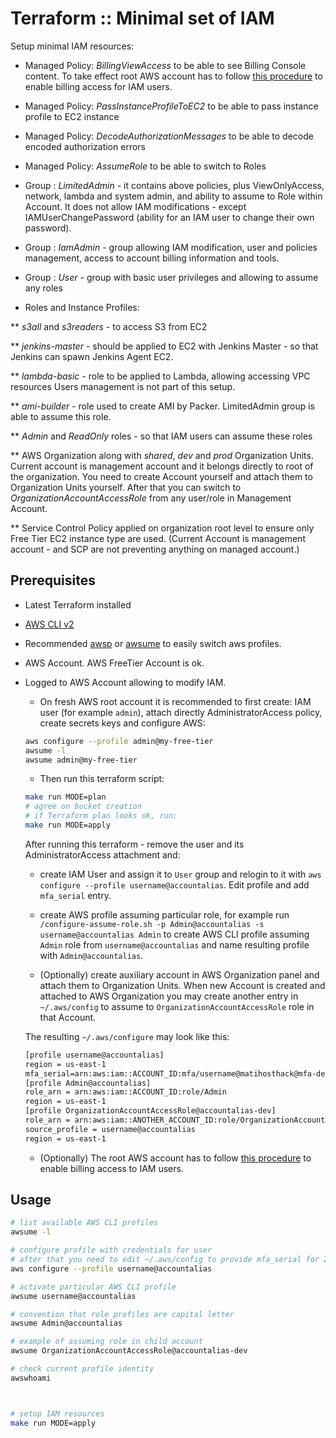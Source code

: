 # Terraform :: Minimal set of IAM

Setup minimal IAM resources:

* Managed Policy: _BillingViewAccess_ to be able to see Billing Console content. To take effect root AWS account has to follow [this procedure](https://docs.aws.amazon.com/IAM/latest/UserGuide/tutorial_billing.html?icmpid=docs_iam_console#tutorial-billing-step1) to enable billing access for IAM users.

* Managed Policy: _PassInstanceProfileToEC2_ to be able to pass instance profile to EC2 instance

* Managed Policy: _DecodeAuthorizationMessages_ to be able to decode encoded authorization errors

* Managed Policy: _AssumeRole_ to be able to switch to Roles

* Group : _LimitedAdmin_ - it contains above policies, plus ViewOnlyAccess, network, lambda and system admin, and ability to assume to Role within Account.
  It does not allow IAM modifications - except IAMUserChangePassword (ability for an IAM user to change their own password).

* Group : _IamAdmin_ - group allowing IAM modification, user and policies management, access to account billing information and tools.

* Group : _User_ - group with basic user privileges and allowing to assume any roles

* Roles and Instance Profiles:

** _s3all_ and _s3readers_ - to access S3 from EC2

**  _jenkins-master_ - should be applied to EC2 with Jenkins Master - so that Jenkins can spawn Jenkins Agent EC2.

** _lambda-basic_ - role to be applied to Lambda, allowing accessing VPC resources
Users management is not part of this setup.

** _ami-builder_ - role used to create AMI by Packer. LimitedAdmin group is able to assume this role.

** _Admin_ and _ReadOnly_ roles - so that IAM users can assume these roles

** AWS Organization along with _shared_, _dev_ and _prod_ Organization Units. Current account is management account and it belongs directly to root of the organization. You need to create Account yourself and attach them to Organization Units yourself.
After that you can switch to _OrganizationAccountAccessRole_ from any user/role in Management Account.

** Service Control Policy applied on organization root level to ensure only Free Tier EC2 instance type are used.
(Current Account is management account - and SCP are not preventing anything on managed account.)

## Prerequisites

* Latest Terraform installed
* [AWS CLI v2](https://github.com/aws/aws-cli/tree/v2)
* Recommended [awsp](https://github.com/antonbabenko/awsp) or [awsume](https://awsu.me/) to easily switch aws profiles.

* AWS Account. AWS FreeTier Account is ok.

* Logged to AWS Account allowing to modify IAM.

  * On fresh AWS root account it is recommended to first create: IAM user (for example `admin`), attach directly AdministratorAccess policy, create secrets keys and configure AWS:

  ```bash
  aws configure --profile admin@my-free-tier
  awsume -l
  awsume admin@my-free-tier
  ```

  * Then run this terraform script:

  ```bash
  make run MODE=plan
  # agree on bucket creation
  # if Terraform plan looks ok, run:
  make run MODE=apply
  ```

  After running this terraform - remove the user and its AdministratorAccess attachment and:

  * create IAM User and assign it to `User` group and relogin to it with `aws configure --profile username@accountalias`.
  Edit profile and add `mfa_serial` entry.
  * create AWS profile assuming particular role, for example run `/configure-assume-role.sh -p Admin@accountalias -s username@accountalias Admin` to
  create AWS CLI profile assuming `Admin` role from `username@accountalias` and name resulting profile with `Admin@accountalias`.

  * (Optionally) create auxiliary account in AWS Organization panel and attach them to Organization Units. When new Account is created and attached to AWS Organization you may create another entry in `~/.aws/config` to assume to `OrganizationAccountAccessRole` role in that Account.

  The resulting `~/.aws/configure` may look like this:

  ```txt
  [profile username@accountalias]
  region = us-east-1
  mfa_serial=arn:aws:iam::ACCOUNT_ID:mfa/username@matihosthack@mfa-device-name
  [profile Admin@accountalias]
  role_arn = arn:aws:iam::ACCOUNT_ID:role/Admin
  region = us-east-1
  [profile OrganizationAccountAccessRole@accountalias-dev]
  role_arn = arn:aws:iam::ANOTHER_ACCOUNT_ID:role/OrganizationAccountAccessRole
  source_profile = username@accountalias
  region = us-east-1
  ```

  * (Optionally) The root AWS account has to follow [this procedure](https://docs.aws.amazon.com/IAM/latest/UserGuide/tutorial_billing.html?icmpid=docs_iam_console#tutorial-billing-step1) to enable billing access to IAM users.

## Usage

```bash
# list available AWS CLI profiles
awsume -l

# configure profile with credentials for user
# after that you need to edit ~/.aws/config to provide mfa_serial for 2FA
aws configure --profile username@accountalias

# activate particular AWS CLI profile
awsume username@accountalias

# convention that role profiles are capital letter
awsume Admin@accountalias

# example of assuming role in child account
awsume OrganizationAccountAccessRole@accountalias-dev

# check current profile identity
awswhoami



# setup IAM resources
make run MODE=apply
```
